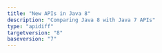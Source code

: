 ```yaml
---
title: "New APIs in Java 8"
description: "Comparing Java 8 with Java 7 APIs"
type: "apidiff"
targetversion: "8"
baseversion: "7"
---
```

